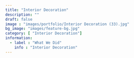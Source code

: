 ```yaml
---
title: "Interior Decoration"
description: ""
draft: false
image : "images/portfolio/Interior Decoration (33).jpg"
bg_image: "images/feature-bg.jpg"
category: [ "Interior Decoration"]
information:
  - label : "What We Did"
    info : "Interior Decoration"
---
```



